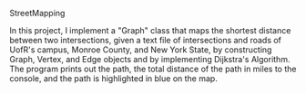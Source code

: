 StreetMapping

In this project, I implement a "Graph" class that maps the shortest distance between two intersections, 
given a text file of intersections and roads of UofR's campus, Monroe County, and New York State,
by constructing Graph, Vertex, and Edge objects and by implementing Dijkstra's Algorithm. The program prints out the path, the total distance of the path in miles to the console, and the path is highlighted in blue on the map.
